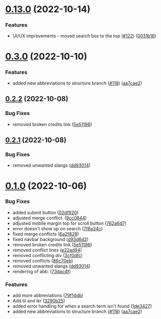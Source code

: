 # [0.13.0](https://github.com/Njong392/Abbreve/compare/v0.3.0...v0.13.0) (2022-10-14)


### Features

* UI/UX improvements - moved search box to the top ([#122](https://github.com/Njong392/Abbreve/issues/122)) ([0031b16](https://github.com/Njong392/Abbreve/commit/0031b160f91cc3906d9fd6ed91bed6f66141276a))



# [0.3.0](https://github.com/Njong392/Abbreve/compare/v0.2.2...v0.3.0) (2022-10-10)


### Features

* added new abbreviations to structure branch ([#118](https://github.com/Njong392/Abbreve/issues/118)) ([aa7cae2](https://github.com/Njong392/Abbreve/commit/aa7cae2c0936caf44eb9785304321703a4cd9aad))



## [0.2.2](https://github.com/Njong392/Abbreve/compare/v0.2.1...v0.2.2) (2022-10-08)


### Bug Fixes

* removed broken credits link ([5e51196](https://github.com/Njong392/Abbreve/commit/5e51196da3b473198b54b8a00950c6a6386dd6a9))



## [0.2.1](https://github.com/Njong392/Abbreve/compare/v0.1.0...v0.2.1) (2022-10-08)


### Bug Fixes

* removed unwanted slangs ([dd93014](https://github.com/Njong392/Abbreve/commit/dd930148bd01427f9aa3bc3858d27b118d6443a4))



# [0.1.0](https://github.com/Njong392/Abbreve/compare/02df9204cd353cc16dcf636355e5d198d1e54e0b...v0.1.0) (2022-10-06)


### Bug Fixes

* added submit button ([02df920](https://github.com/mathiasayivor/Abbreve/commit/02df9204cd353cc16dcf636355e5d198d1e54e0b))
* adjusted merge conflict. ([9cc0844](https://github.com/mathiasayivor/Abbreve/commit/9cc0844980140aee9f2a49c06cf7b93677becd59))
* adjusted mobile margin top for scroll button ([762a6d7](https://github.com/mathiasayivor/Abbreve/commit/762a6d7012df32f7ceb2bf237ebd4edd5e1962f6))
* error doesn't show up on search ([7f8a34c](https://github.com/mathiasayivor/Abbreve/commit/7f8a34c0955494defdb69494bc05dc534e41c89c))
* fixed merge conflicts ([6a2f829](https://github.com/mathiasayivor/Abbreve/commit/6a2f829cb42c7bab01f27218b777d8f0fb4adc53))
* fixed navbar background ([d93d6d2](https://github.com/mathiasayivor/Abbreve/commit/d93d6d27a568c001f178c5011c805fa0d2b18142))
* removed broken credits link ([5e51196](https://github.com/mathiasayivor/Abbreve/commit/5e51196da3b473198b54b8a00950c6a6386dd6a9))
* removed conflict lines ([e22ad94](https://github.com/mathiasayivor/Abbreve/commit/e22ad94c9398832060d8b582cb80ccb46ee701cc))
* removed conflicting div ([3cf0dfc](https://github.com/mathiasayivor/Abbreve/commit/3cf0dfc6c865475c3aa7572d9280e7e315783ebe))
* removed conflicts ([86c70eb](https://github.com/mathiasayivor/Abbreve/commit/86c70ebaa283dbd5aeefed239946f67d894f29d2))
* removed unwanted slangs ([dd93014](https://github.com/mathiasayivor/Abbreve/commit/dd930148bd01427f9aa3bc3858d27b118d6443a4))
* rendering of abb. ([73dac4f](https://github.com/mathiasayivor/Abbreve/commit/73dac4f24ee7eee21c1d8205940f6a2b78e66504))


### Features

* add more abbreviations ([79f14db](https://github.com/mathiasayivor/Abbreve/commit/79f14db3ad37a6f1dc73be9b77f28e48b570a0fb))
* Add til and ikr ([3290b25](https://github.com/mathiasayivor/Abbreve/commit/3290b251bd1450ca7b2e2834a8422b9f08b23493))
* added error handling for when a search term isn't found ([1de3427](https://github.com/mathiasayivor/Abbreve/commit/1de34272020e34b4708fc853b0851d165c507a89))
* added new abbreviations to structure branch ([#118](https://github.com/mathiasayivor/Abbreve/issues/118)) ([aa7cae2](https://github.com/mathiasayivor/Abbreve/commit/aa7cae2c0936caf44eb9785304321703a4cd9aad))



